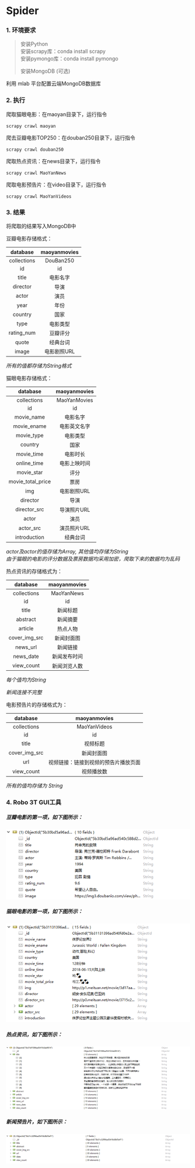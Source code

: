 # Spider

### 1. 环境要求  
> 安装Python  
> 安装scrapy库：conda install scrapy  
> 安装pymongo库：conda install pymongo
>
> 安装MongoDB (可选)
> 

利用 mlab 平台配置云端MongoDB数据库

### 2. 执行  
爬取猫眼电影：在maoyan目录下，运行指令
```
scrapy crawl maoyan
```
爬去豆瓣电影TOP250：在douban250目录下，运行指令
```
scrapy crawl douban250
```
爬取热点资讯：在news目录下，运行指令
```
scrapy crawl MaoYanNews
```
爬取电影预告片：在video目录下，运行指令
```
scrapy crawl MaoYanVideos
```
### 3. 结果  
将爬取的结果写入MongoDB中

豆瓣电影存储格式： 

|database|maoyanmovies|
|:-: | :-: |
| collections | DouBan250 |
| id | id |
| title | 电影名字 |
| director | 导演 |
| actor | 演员 |
| year| 年份|
| country | 国家 |
| type |电影类型 |
| rating_num |豆瓣评分 |
| quote | 经典台词 |
| image | 电影剧照URL|

*所有的值都存储为String格式*

猫眼电影存储格式：

|database|maoyanmovies|
|:-: | :-: |
| collections | MaoYanMovies |
| id | id |
| movie_name | 电影名字 |
| movie_ename | 电影英文名字 |
| movie_type | 电影类型 |
| country | 国家 |
| movie_time | 电影时长 |
| online_time | 电影上映时间 |
| movie_star | 评分 |
| movie_total_price | 票房 |
| img | 电影剧照URL|
| director | 导演 |
| director_src | 导演照片URL |
| actor | 演员 |
| actor_src | 演员照片URL |
| introduction | 经典台词 |

*actor及actor的值存储为Array, 其他值均存储为String*  
*由于猫眼的电影的评分数据及票房数据均采用加密，爬取下来的数据均为乱码*  

热点资讯的存储格式为：

|database|maoyanmovies|
|:-: | :-: |
| collections | MaoYanNews |
| id | id |
| title | 新闻标题 |
| abstract | 新闻摘要 |
| article | 热点人物 |
| cover_img_src | 新闻封面图 |
| news_url | 新闻链接 |
| news_date | 新闻发布时间 |
| view_count | 新闻浏览人数 |

*每个值均为String*

*新闻连接不完整*



电影预告片的存储格式为：

|database|maoyanmovies|
|:-: | :-: |
| collections | MaoYanVideos |
| id | id |
| title | 视频标题 |
| cover_img_src | 新闻封面图 |
| url | 视频链接：链接到视频的预告片播放页面 |
| view_count | 视频播放数 |

*所有的值均存储为 String*  


### 4. Robo 3T GUI工具  
##### 豆瓣电影的第一项，如下图所示：  
![douban](./img/douban.png)  
##### 猫眼电影的第一项，如下图所示：
![maoyan](./img/maoyan.png)
##### 热点资讯，如下图所示：
![news](./img/news.png)  
##### 新闻预告片，如下图所示：
![video](./img/video.png) 
